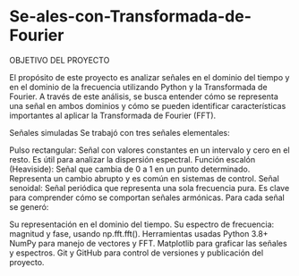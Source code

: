 # Se-ales-con-Transformada-de-Fourier
OBJETIVO DEL PROYECTO

El propósito de este proyecto es analizar señales en el dominio del tiempo y en el dominio de la frecuencia utilizando Python y la Transformada de Fourier. A través de este análisis, se busca entender cómo se representa una señal en ambos dominios y cómo se pueden identificar características importantes al aplicar la Transformada de Fourier (FFT).

Señales simuladas
Se trabajó con tres señales elementales:

Pulso rectangular: Señal con valores constantes en un intervalo y cero en el resto. Es útil para analizar la dispersión espectral.
Función escalón (Heaviside): Señal que cambia de 0 a 1 en un punto determinado. Representa un cambio abrupto y es común en sistemas de control.
Señal senoidal: Señal periódica que representa una sola frecuencia pura. Es clave para comprender cómo se comportan señales armónicas.
Para cada señal se generó:

Su representación en el dominio del tiempo.
Su espectro de frecuencia: magnitud y fase, usando np.fft.fft().
Herramientas usadas
Python 3.8+
NumPy para manejo de vectores y FFT.
Matplotlib para graficar las señales y espectros.
Git y GitHub para control de versiones y publicación del proyecto.
